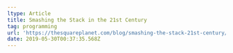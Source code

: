 ```yaml
---
ltype: Article
title: Smashing the Stack in the 21st Century
tag: programming
url: 'https://thesquareplanet.com/blog/smashing-the-stack-21st-century/'
date: 2019-05-30T00:37:35.568Z
---
```


